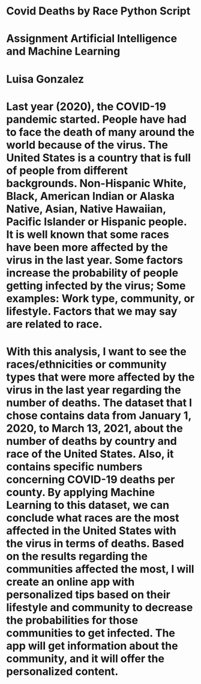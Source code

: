 # Covid Deaths by Race Python Script 
# Assignment Artificial Intelligence and Machine Learning
# Luisa Gonzalez 

# Last year (2020), the COVID-19 pandemic started. People have had to face the death of many around the world because of the virus. The United States is a country that is full of people from different backgrounds. Non-Hispanic White, Black, American Indian or Alaska Native, Asian, Native Hawaiian, Pacific Islander or Hispanic people. It is well known that some races have been more affected by the virus in the last year. Some factors increase the probability of people getting infected by the virus; Some examples:  Work type, community, or lifestyle. Factors that we may say are related to race. 

# With this analysis, I want to see the races/ethnicities or community types that were more affected by the virus in the last year regarding the number of deaths. The dataset that I chose contains data from January 1, 2020, to March 13, 2021, about the number of deaths by country and race of the United States. Also, it contains specific numbers concerning COVID-19 deaths per county. By applying Machine Learning to this dataset, we can conclude what races are the most affected in the United States with the virus in terms of deaths. Based on the results regarding the communities affected the most, I will create an online app with personalized tips based on their lifestyle and community to decrease the probabilities for those communities to get infected. The app will get information about the community, and it will offer the personalized content.
